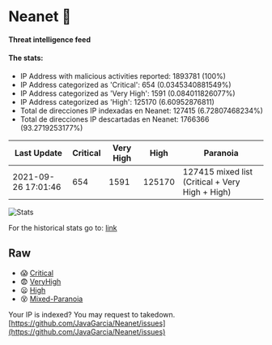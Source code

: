 # Neanet :hocho:
#### Threat intelligence feed
#### The stats:

- IP Address with malicious activities reported: 1893781 (100%)
- IP Address categorized as 'Critical':  654 (0.0345340881549%)
- IP Address categorized as 'Very High':  1591 (0.084011826077%)
- IP Address categorized as 'High':  125170 (6.60952876811)
- Total de direcciones IP indexadas en Neanet:  127415 (6.72807468234%)
- Total de direcciones IP descartadas en Neanet:  1766366 (93.2719253177%)

| Last Update | Critical | Very High | High | Paranoia |
| --- | --- | --- | --- | --- |
| 2021-09-26 17:01:46 | 654 | 1591 | 125170 | 127415 mixed list (Critical + Very High + High)|

![Stats](https://docs.google.com/spreadsheets/d/e/2PACX-1vSnaNMIXVabIpDJjufMlzH7poXnshF3mgd8Is1g9ytUEzVsP5my4Trn8f-xkoLLQ38xpL3HtmUexLo6/pubchart?oid=501124687&format=image)

For the historical stats go to: [link](/stats.csv)
## Raw
- :scream: [Critical](https://raw.githubusercontent.com/JavaGarcia/Neanet/master/blacklists/neanet_critical.txt)
- :fearful: [VeryHigh](https://raw.githubusercontent.com/JavaGarcia/Neanet/master/blacklists/neanet_veryHigh.txtt)
- :frowning: [High](https://raw.githubusercontent.com/JavaGarcia/Neanet/master/blacklists/neanet_high.txt)
- :dizzy_face: [Mixed-Paranoia](https://raw.githubusercontent.com/JavaGarcia/Neanet/master/blacklists/neanet_all.txt)


Your IP is indexed? You may request to takedown. [https://github.com/JavaGarcia/Neanet/issues](https://github.com/JavaGarcia/Neanet/issues)

















































































































































































































































































































































































































































































































































































































































































































































































































































































































































































































































































































































































































































































































































































































































































































































































































































































































































































































































































































































































































































































































































































































































































































































































































































































































































































































































































































































































































































































































































































































































































































































































































































































































































































































































































































































































































































































































































































































































































































































































































































































































































































































































































































































































































































































































































































































































































































































































































































































































































































































































































































































































































































































































































































































































































































































































































































































































































































































































































































































































































































































































































































































































































































































































































































































































































































































































































































































































































































































































































































































































































































































































































































































































































































































































































































































































































































































































































































































































































































































































































































































































































































































































































































































































































































































































































































































































































































































































































































































































































































































































































































































































































































